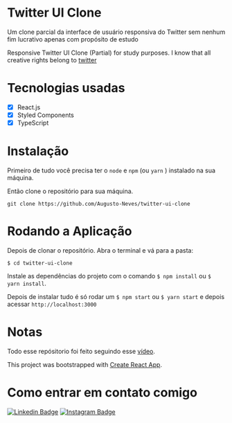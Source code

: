 <h1 aling="center"> Twitter UI Clone </h1>

<p> Um clone parcial da interface de usuário responsiva do Twitter sem nenhum fim lucrativo apenas com propósito de estudo</p>

<p>Responsive Twitter UI Clone (Partial) for study purposes. 
I know that all creative rights belong to <a href="twitter.com">twitter</a></p>

# Tecnologias usadas

- [x] React.js
- [x] Styled Components
- [x] TypeScript

# Instalação

Primeiro de tudo você precisa ter o `node` e `npm` (ou `yarn` ) instalado na sua máquina. 

Então clone o repositório para sua máquina.
```
git clone https://github.com/Augusto-Neves/twitter-ui-clone
```
# Rodando a Aplicação

Depois de clonar o repositório. Abra o terminal e vá para a pasta: <br />

```
$ cd twitter-ui-clone
```

Instale as dependências do projeto com o comando `$ npm install` ou `$ yarn install`. 
 
Depois de instalar tudo é só rodar um `$ npm start` ou `$ yarn start` e depois acessar `http://localhost:3000` 

# Notas
Todo esse repósitorio foi feito seguindo esse [vídeo](https://www.youtube.com/watch?v=K-8z_4xvT3o).

This project was bootstrapped with [Create React App](https://github.com/facebook/create-react-app).

# Como entrar em contato comigo

[![Linkedin Badge](https://img.shields.io/badge/-LinkedIn-blue?style=flat-square&logo=Linkedin&logoColor=white&link=https://www.linkedin.com/in/augusto-neves-066b7b1ab)](https://www.linkedin.com/in/augusto-neves-066b7b1ab)
[![Instagram Badge](https://img.shields.io/badge/-Instagram-ea5f63?style=flat-square&labelColor=ea5f63&logo=instagram&logoColor=white&link=https://www.instagram.com/_augusto_neves/)](https://www.instagram.com/_augusto_neves/)